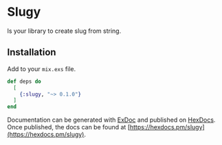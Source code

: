 # Slugy

Is your library to create slug from string.

## Installation

Add to your `mix.exs` file.

```elixir
def deps do
  [
    {:slugy, "~> 0.1.0"}
  ]
end
```

Documentation can be generated with [ExDoc](https://github.com/elixir-lang/ex_doc)
and published on [HexDocs](https://hexdocs.pm). Once published, the docs can
be found at [https://hexdocs.pm/slugy](https://hexdocs.pm/slugy).

